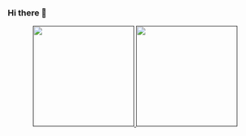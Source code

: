 ### Hi there 👋

<!--
**senemumac/senemumac** is a ✨ _special_ ✨ repository because its `README.md` (this file) appears on your GitHub profile.

Here are some ideas to get you started:

- 🔭 I’m currently working on ...
- 🌱 I’m currently learning ...
- 👯 I’m looking to collaborate on ...
- 🤔 I’m looking for help with ...
- 💬 Ask me about ...
- 📫 How to reach me: ...
- 😄 Pronouns: ...
- ⚡ Fun fact: ...
-->

<p align="center">
    <a href="" target="_blank">
        <img height="200em" src="https://github-readme-stats.vercel.app/api?username=senemumac&count_private=true&show_icons=true&theme=vue"/>
        <img height="200em" src="https://github-readme-stats.vercel.app/api/top-langs/?username=senemumac&theme=vue&hide=tex,css"/>
    </a>
</p>
